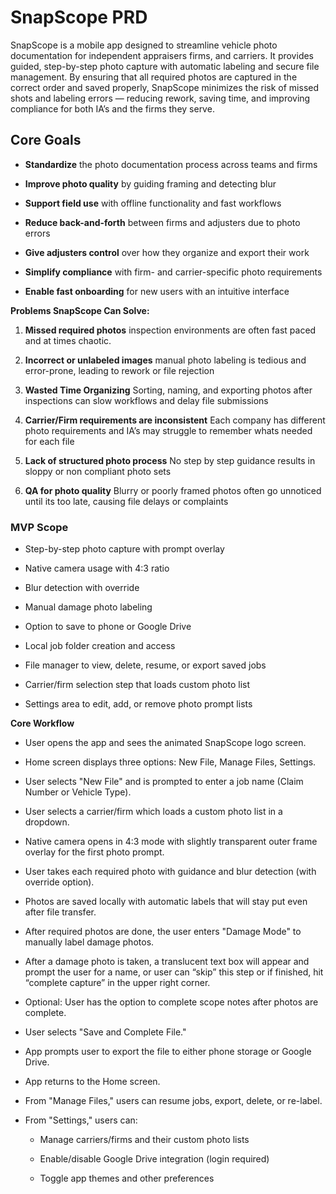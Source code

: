 # SnapScope PRD

SnapScope is a mobile app designed to streamline vehicle photo documentation for independent appraisers firms, and carriers. It provides guided, step-by-step photo capture with automatic labeling and secure file management. By ensuring that all required photos are captured in the correct order and saved properly, SnapScope minimizes the risk of missed shots and labeling errors — reducing rework, saving time, and improving compliance for both IA’s and the firms they serve.

## **Core Goals**

* **Standardize** the photo documentation process across teams and firms

* **Improve photo quality** by guiding framing and detecting blur

* **Support field use** with offline functionality and fast workflows

* **Reduce back-and-forth** between firms and adjusters due to photo errors

* **Give adjusters control** over how they organize and export their work

* **Simplify compliance** with firm- and carrier-specific photo requirements

* **Enable fast onboarding** for new users with an intuitive interface

**Problems SnapScope Can Solve:**

1. **Missed required photos** inspection environments are often fast paced and at times chaotic.

2. **Incorrect or unlabeled images**  manual photo labeling is tedious and error-prone, leading to rework or file rejection

3. **Wasted Time Organizing** Sorting, naming, and exporting photos after inspections can slow workflows and delay file submissions

4. **Carrier/Firm requirements are inconsistent** Each company has different photo requirements and IA’s may struggle to remember whats needed for each file

5. **Lack of structured photo process** No step by step guidance results in sloppy or non compliant photo sets

6. **QA for photo quality** Blurry or poorly framed photos often go unnoticed until its too late, causing file delays or complaints


### **MVP Scope**

* Step-by-step photo capture with prompt overlay

* Native camera usage with 4:3 ratio

* Blur detection with override

* Manual damage photo labeling

* Option to save to phone or Google Drive

* Local job folder creation and access

* File manager to view, delete, resume, or export saved jobs

* Carrier/firm selection step that loads custom photo list

* Settings area to edit, add, or remove photo prompt lists

**Core Workflow**

* User opens the app and sees the animated SnapScope logo screen.

* Home screen displays three options: New File, Manage Files, Settings.

* User selects "New File" and is prompted to enter a job name (Claim Number or Vehicle Type).

* User selects a carrier/firm which loads a custom photo list in a dropdown.

* Native camera opens in 4:3 mode with slightly transparent outer frame overlay for the first photo prompt.

* User takes each required photo with guidance and blur detection (with override option).

* Photos are saved locally with automatic labels that will stay put even after file transfer.

* After required photos are done, the user enters "Damage Mode" to manually label damage photos.

* After a damage photo is taken, a translucent text box will appear and prompt the user for a name, or user can “skip” this step or if finished, hit “complete capture” in the upper right corner.

* Optional: User has the option to complete scope notes after photos are complete.

* User selects "Save and Complete File."

* App prompts user to export the file to either phone storage or Google Drive.

* App returns to the Home screen.

* From "Manage Files," users can resume jobs, export, delete, or re-label.

* From "Settings," users can:

  * Manage carriers/firms and their custom photo lists

  * Enable/disable Google Drive integration (login required)

  * Toggle app themes and other preferences

